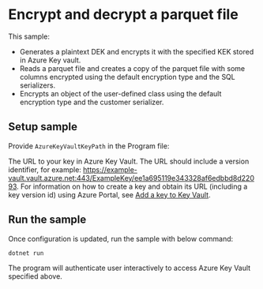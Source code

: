 # Encrypt and decrypt a parquet file

This sample:
- Generates a plaintext DEK and encrypts it with the specified KEK stored in Azure Key vault.
- Reads a parquet file and creates a copy of the parquet file with some columns encrypted using the default encryption type and the SQL serializers.
- Encrypts an object of the user-defined class using the default encryption type and the customer serializer.

## Setup sample

Provide `AzureKeyVaultKeyPath` in the Program file:

The URL to your key in Azure Key Vault. The URL should include a version identifier, for example: https://example-vault.vault.azure.net:443/ExampleKey/ee1a695119e343328af6edbbd8d22093. For information on how to create a key and obtain its URL (including a key version id) using Azure Portal, see [Add a key to Key Vault](https://docs.microsoft.com/en-us/azure/key-vault/keys/quick-create-portal#add-a-key-to-key-vault).


## Run the sample

Once configuration is updated, run the sample with below command:

```
dotnet run
```
The program will authenticate user interactively to access Azure Key Vault specified above.
